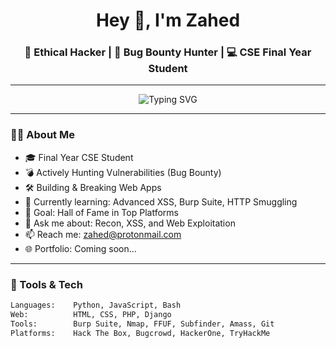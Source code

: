 <h1 align="center">Hey 👋, I'm Zahed</h1>
<h3 align="center">🚀 Ethical Hacker | 🎯 Bug Bounty Hunter | 💻 CSE Final Year Student</h3>

---

<p align="center">
  <img src="https://readme-typing-svg.herokuapp.com?font=Fira+Code&size=22&pause=1000&center=true&vCenter=true&width=435&lines=Hacking+the+planet+...;Breaking+things+to+secure+them;Learning+%F0%9F%92%AA+One+exploit+at+a+time!" alt="Typing SVG" />
</p>

---

### 🕵️‍♂️ About Me

- 🎓 Final Year CSE Student  
- 💣 Actively Hunting Vulnerabilities (Bug Bounty)  
- 🛠️ Building & Breaking Web Apps  
- 🧠 Currently learning: Advanced XSS, Burp Suite, HTTP Smuggling  
- 🎯 Goal: Hall of Fame in Top Platforms  
- 💬 Ask me about: Recon, XSS, and Web Exploitation  
- 📫 Reach me: zahed@protonmail.com  
- 🌐 Portfolio: Coming soon...

---

### 🧰 Tools & Tech

```bash
Languages:    Python, JavaScript, Bash
Web:          HTML, CSS, PHP, Django
Tools:        Burp Suite, Nmap, FFUF, Subfinder, Amass, Git
Platforms:    Hack The Box, Bugcrowd, HackerOne, TryHackMe
